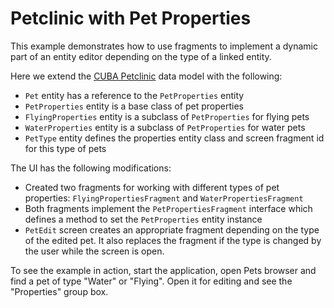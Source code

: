 # Petclinic with Pet Properties 

This example demonstrates how to use fragments to implement a dynamic part of an entity editor depending on the type of a linked entity. 

Here we extend the [CUBA Petclinic](https://github.com/cuba-platform/cuba-petclinic) data model with the following:

- `Pet` entity has a reference to the `PetProperties` entity
- `PetProperties` entity is a base class of pet properties
- `FlyingProperties` entity is a subclass of `PetProperties` for flying pets   
- `WaterProperties` entity is a subclass of `PetProperties` for water pets
- `PetType` entity defines the properties entity class and screen fragment id for this type of pets   

The UI has the following modifications:

- Created two fragments for working with different types of pet properties: `FlyingPropertiesFragment` and `WaterPropertiesFragment`
- Both fragments implement the `PetPropertiesFragment` interface which defines a method to set the `PetProperties` entity instance
- `PetEdit` screen creates an appropriate fragment depending on the type of the edited pet. It also replaces the fragment if the type is changed by the user while the screen is open. 

To see the example in action, start the application, open Pets browser and find a pet of type "Water" or "Flying". Open it for editing and see the "Properties" group box.
